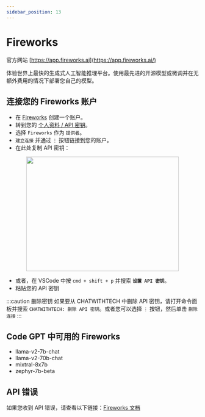 ```yaml
---
sidebar_position: 13
---
```


# Fireworks
官方网站 [https://app.fireworks.ai](https://app.fireworks.ai/)

体验世界上最快的生成式人工智能推理平台。使用最先进的开源模型或微调并在无额外费用的情况下部署您自己的模型。

## 连接您的 Fireworks 账户
- 在 [Fireworks](https://app.fireworks.ai/login) 创建一个账户。
- 转到您的 [个人资料 / API 密钥](https://app.fireworks.ai/users?tab=apps)。
- 选择 `Fireworks` 作为 `提供者`。
- `建立连接` 并通过 `⋮` 按钮链接到您的账户。
- 在此处复制 API 密钥：

<p align="center">
      <img width="400" height="300" src="https://github.com/davila7/code-gpt-docs/assets/37567214/e2b9485f-d2d8-4c35-99f4-fecce81ffeb0" />
</p>
 
- 或者，在 VSCode 中按 `cmd + shift + p` 并搜索 **`设置 API 密钥`**。
- 粘贴您的 API 密钥

:::caution 删除密钥
如果要从 CHATWITHTECH 中删除 API 密钥，请打开命令面板并搜索 `CHATWITHTECH: 删除 API 密钥`。或者您可以选择 `⋮` 按钮，然后单击 `删除连接`
:::

## Code GPT 中可用的 Fireworks
- llama-v2-7b-chat
- llama-v2-70b-chat
- mixtral-8x7b
- zephyr-7b-beta

## API 错误
如果您收到 API 错误，请查看以下链接：[Fireworks 文档](https://readme.fireworks.ai/docs)



